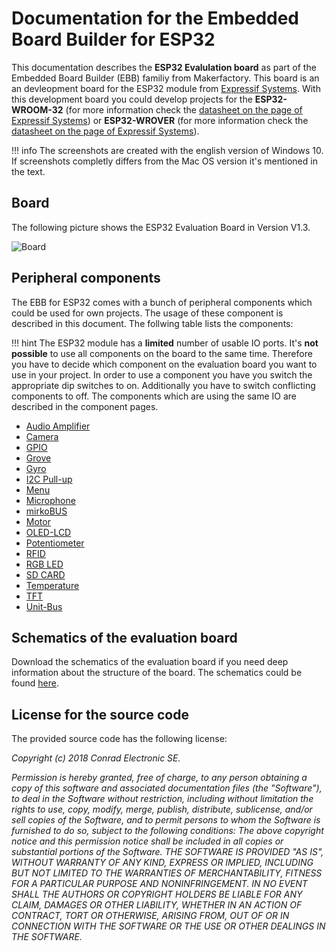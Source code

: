 # Documentation for the Embedded Board Builder for ESP32

This documentation describes the **ESP32 Evalulation board** as part of the Embedded Board Builder (EBB) familiy from Makerfactory. This board is an an devleopment board for the ESP32 module from [Expressif Systems](https://www.espressif.com/). With this development board you could develop projects for the **ESP32-WROOM-32** (for more information check the [datasheet on the page of Expressif Systems](https://www.espressif.com/sites/default/files/documentation/esp32-wroom-32_datasheet_en.pdf)) or **ESP32-WROVER** (for more information check the [datasheet on the page of Expressif Systems](https://www.espressif.com/sites/default/files/documentation/esp32-wrover_datasheet_en.pdf)).

!!! info
    The screenshots are created with the english version of Windows 10. If screenshots completly differs from the Mac OS version it's mentioned in the text.

## Board

The following picture shows the ESP32 Evaluation Board in Version V1.3.

![Board](../../images/esp32/board_ebb-esp32.jpg)

## Peripheral components

The EBB for ESP32 comes with a bunch of peripheral components which could be used for own projects. The usage of these component is described in this document. The follwing table lists the components:

!!! hint
    The ESP32 module has a **limited** number of usable IO ports. It's **not possible** to use all components on the board to the same time. Therefore you have to decide which component on the evaluation board you want to use in your project. In order to use a component you have you switch the appropriate dip switches to on. Additionally you have to switch conflicting components to off. The components which are using the same IO are described in the component pages.

- [Audio Amplifier](./audio.md)
- [Camera](./camera.md)
- [GPIO](./gpio.md)
- [Grove](./grove.md)
- [Gyro](./gyro.md)
- [I2C Pull-up](./i2c_pull_up.md)
- [Menu](./menu.md)
- [Microphone](./microphone.md)
- [mirkoBUS](./mikro_bus.md)
- [Motor](./motor.md)
- [OLED-LCD](./lcd.md)
- [Potentiometer](./potentiometer.md)
- [RFID](./rfid.md)
- [RGB LED](./rgb-led.md)
- [SD CARD](./sd_card.md)
- [Temperature](./temperature.md)
- [TFT](./tft.md)
- [Unit-Bus](./unit-bus.md)


## Schematics of the evaluation board

Download the schematics of the evaluation board if you need deep information about the structure of the board. The schematics could be found [here](../../assets/pdf/ESP32_Eval_V13_CS.PDF).

## License for the source code

The provided source code has the following license:

*Copyright (c) 2018 Conrad Electronic SE.*

*Permission is hereby granted, free of charge, to any person obtaining a copy of this software and associated documentation files (the "Software"), to deal in the Software without restriction, including without limitation the rights to use, copy, modify, merge, publish, distribute, sublicense, and/or sell copies of the Software, and to permit persons to whom the Software is furnished to do so, subject to the following conditions: The above copyright notice and this permission notice shall be included in all copies or substantial portions of the Software. THE SOFTWARE IS PROVIDED "AS IS", WITHOUT WARRANTY OF ANY KIND, EXPRESS OR IMPLIED, INCLUDING BUT NOT LIMITED TO THE WARRANTIES OF MERCHANTABILITY, FITNESS FOR A PARTICULAR PURPOSE AND NONINFRINGEMENT. IN NO EVENT SHALL THE AUTHORS OR COPYRIGHT HOLDERS BE LIABLE FOR ANY CLAIM, DAMAGES OR OTHER LIABILITY, WHETHER IN AN ACTION OF CONTRACT, TORT OR OTHERWISE, ARISING FROM, OUT OF OR IN CONNECTION WITH THE SOFTWARE OR THE USE OR OTHER DEALINGS IN THE SOFTWARE.*
